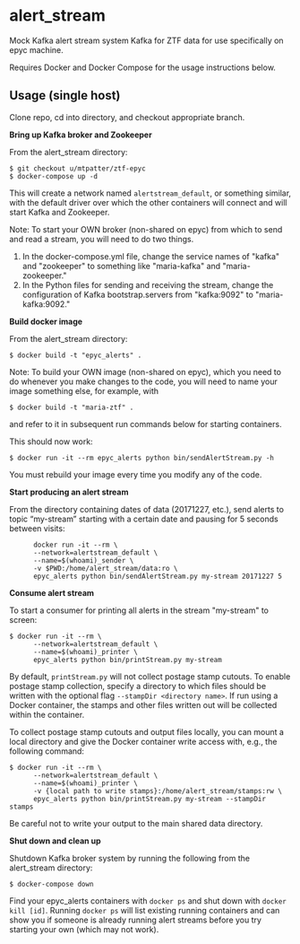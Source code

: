 alert_stream
============

Mock Kafka alert stream system Kafka for ZTF data for use specifically on epyc machine.

Requires Docker and Docker Compose for the usage instructions below.

Usage (single host)
-------------------

Clone repo, cd into directory, and checkout appropriate branch.

**Bring up Kafka broker and Zookeeper**

From the alert_stream directory:

```
$ git checkout u/mtpatter/ztf-epyc
$ docker-compose up -d
```

This will create a network named `alertstream_default`, or something similar, with the default driver over which the other containers will connect and will start Kafka and Zookeeper.

Note: To start your OWN broker (non-shared on epyc) from which to send and read a stream, you will
need to do two things.

1. In the docker-compose.yml file, change the service names of "kafka" and "zookeeper" to something like
"maria-kafka" and "maria-zookeeper."
2. In the Python files for sending and receiving the stream, change the configuration of Kafka
bootstrap.servers from "kafka:9092" to "maria-kafka:9092."

**Build docker image**

From the alert_stream directory:

```
$ docker build -t "epyc_alerts" .
```

Note: To build your OWN image (non-shared on epyc), which you need to do whenever you make
changes to the code, you will need to name your image something else, for example, with

```
$ docker build -t "maria-ztf" .
```

and refer to it in subsequent run commands below for starting containers.

This should now work:

```
$ docker run -it --rm epyc_alerts python bin/sendAlertStream.py -h
```

You must rebuild your image every time you modify any of the code.

**Start producing an alert stream**

From the directory containing dates of data (20171227, etc.),
send alerts to topic “my-stream” starting with a certain date and pausing for 5 seconds between visits:

```
      docker run -it --rm \
      --network=alertstream_default \
      --name=$(whoami)_sender \
      -v $PWD:/home/alert_stream/data:ro \
      epyc_alerts python bin/sendAlertStream.py my-stream 20171227 5
```

**Consume alert stream**

To start a consumer for printing all alerts in the stream "my-stream" to screen:

```
$ docker run -it --rm \
      --network=alertstream_default \
      --name=$(whoami)_printer \
      epyc_alerts python bin/printStream.py my-stream
```

By default, `printStream.py` will not collect postage stamp cutouts.
To enable postage stamp collection, specify a directory to which files should be written with the optional flag `--stampDir <directory name>`.
If run using a Docker container, the stamps and other files written out will be collected within the container.

To collect postage stamp cutouts and output files locally, you can mount a local directory and give the Docker container write access with, e.g., the following command:

```
$ docker run -it --rm \
      --network=alertstream_default \
      --name=$(whoami)_printer \
      -v {local path to write stamps}:/home/alert_stream/stamps:rw \
      epyc_alerts python bin/printStream.py my-stream --stampDir stamps
```

Be careful not to write your output to the main shared data directory.

**Shut down and clean up**

Shutdown Kafka broker system by running the following from the alert_stream directory:

```
$ docker-compose down
```

Find your epyc_alerts containers with `docker ps` and shut down with `docker kill [id]`.
Running `docker ps` will list existing running containers and can show you if someone
is already running alert streams before you try starting your own (which may not work).
